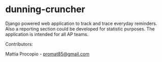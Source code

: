 dunning-cruncher
================

Django powered web application to track and trace everyday reminders.
Also a reporting section could be developed for statistic purposes. The application is intended for all AP teams.

Contributors:

Mattia Procopio - promat85@gmail.com
